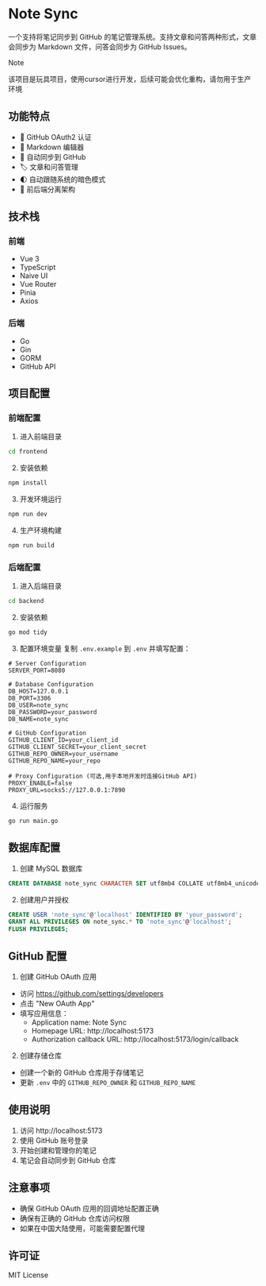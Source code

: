 # Note Sync

一个支持将笔记同步到 GitHub 的笔记管理系统。支持文章和问答两种形式，文章会同步为 Markdown 文件，问答会同步为 GitHub Issues。

> [!NOTE]
> 该项目是玩具项目，使用cursor进行开发，后续可能会优化重构，请勿用于生产环境

## 功能特点

- 🔐 GitHub OAuth2 认证
- 📝 Markdown 编辑器
- 💾 自动同步到 GitHub
- 🏷️ 文章和问答管理
- 🌓 自动跟随系统的暗色模式
- 🚀 前后端分离架构

## 技术栈

### 前端
- Vue 3
- TypeScript
- Naive UI
- Vue Router
- Pinia
- Axios

### 后端
- Go
- Gin
- GORM
- GitHub API

## 项目配置

### 前端配置
1. 进入前端目录
```bash
cd frontend
```

2. 安装依赖
```bash
npm install
```

3. 开发环境运行
```bash
npm run dev
```

4. 生产环境构建
```bash
npm run build
```

### 后端配置
1. 进入后端目录
```bash
cd backend
```

2. 安装依赖
```bash
go mod tidy
```

3. 配置环境变量
复制 `.env.example` 到 `.env` 并填写配置：
```env
# Server Configuration
SERVER_PORT=8080

# Database Configuration
DB_HOST=127.0.0.1
DB_PORT=3306
DB_USER=note_sync
DB_PASSWORD=your_password
DB_NAME=note_sync

# GitHub Configuration
GITHUB_CLIENT_ID=your_client_id
GITHUB_CLIENT_SECRET=your_client_secret
GITHUB_REPO_OWNER=your_username
GITHUB_REPO_NAME=your_repo

# Proxy Configuration (可选,用于本地开发时连接GitHub API)
PROXY_ENABLE=false
PROXY_URL=socks5://127.0.0.1:7890
```

4. 运行服务
```bash
go run main.go
```

## 数据库配置

1. 创建 MySQL 数据库
```sql
CREATE DATABASE note_sync CHARACTER SET utf8mb4 COLLATE utf8mb4_unicode_ci;
```

2. 创建用户并授权
```sql
CREATE USER 'note_sync'@'localhost' IDENTIFIED BY 'your_password';
GRANT ALL PRIVILEGES ON note_sync.* TO 'note_sync'@'localhost';
FLUSH PRIVILEGES;
```

## GitHub 配置

1. 创建 GitHub OAuth 应用
- 访问 https://github.com/settings/developers
- 点击 "New OAuth App"
- 填写应用信息：
  - Application name: Note Sync
  - Homepage URL: http://localhost:5173
  - Authorization callback URL: http://localhost:5173/login/callback

2. 创建存储仓库
- 创建一个新的 GitHub 仓库用于存储笔记
- 更新 `.env` 中的 `GITHUB_REPO_OWNER` 和 `GITHUB_REPO_NAME`

## 使用说明

1. 访问 http://localhost:5173
2. 使用 GitHub 账号登录
3. 开始创建和管理你的笔记
4. 笔记会自动同步到 GitHub 仓库

## 注意事项

- 确保 GitHub OAuth 应用的回调地址配置正确
- 确保有正确的 GitHub 仓库访问权限
- 如果在中国大陆使用，可能需要配置代理

## 许可证

MIT License
